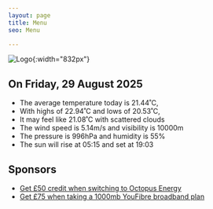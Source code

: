 ```yaml
---
layout: page
title: Menu
seo: Menu

---
```


![Logo](/images/logo.jpg){:width="832px"}

<!-- weather_marker starts -->
## On Friday, 29 August 2025

- The average temperature today is 21.44˚C,
- With highs of 22.94˚C and lows of 20.53˚C,
- It may feel like 21.08˚C with scattered clouds
- The wind speed is 5.14m/s and visibility is 10000m
- The pressure is 996hPa and humidity is 55%
- The sun will rise at 05:15 and set at 19:03

<!-- weather_marker ends -->

## Sponsors

- [Get £50 credit when switching to Octopus Energy](https://bit.ly/3oD1nnS)
- [Get £75 when taking a 1000mb YouFibre broadband plan](https://aklam.io/91zWhU?)
